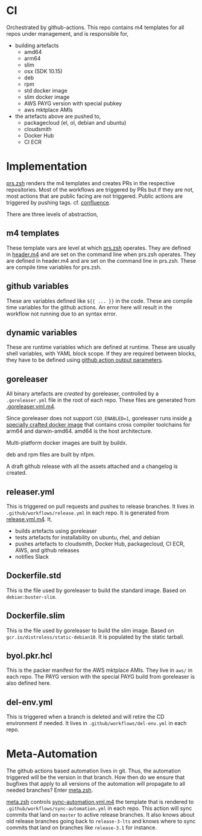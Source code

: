# CI
Orchestrated by github-actions. This repo contains m4 templates for all repos under management, and is responsible for,

- building artefacts
  - amd64
  - arm64
  - slim
  - osx (SDK 10.15)
  - deb
  - rpm
  - std docker image
  - slim docker image
  - AWS PAYG version with special pubkey
  - aws mktplace AMIs
- the artefacts above are pushed to,
  - packagecloud (el, ol, debian and ubuntu)
  - cloudsmith
  - Docker Hub
  - CI ECR
  
# Implementation
[prs.zsh](prs.zsh) renders the m4 templates and creates PRs in the respective repositories. Most of the workflows are triggered by PRs but if they are not, most actions that are public facing are not triggered. Public actions are triggered by pushing tags. cf. [confluence](https://tyktech.atlassian.net/wiki/spaces/EN/pages/449708061/Release+Engineering).

There are three levels of abstraction,

## m4 templates
These template vars are level at which [prs.zsh](prs.zsh) operates. They are defined in [header.m4](header.m4) and are set on the command line when prs.zsh operates. They are defined in header.m4 and are set on the command line in prs.zsh. These are compile time variables for prs.zsh. 

## github variables
These are variables defined like `${{ ... }}` in the code. These are compile time variables for the github actions. An error here will result in the workflow not running due to an syntax error.

## dynamic variables
These are runtime variables which are defined at runtime. These are usually shell variables, with YAML block scope. If they are required between blocks, they have to be defined using [github action output parameters](https://docs.github.com/en/actions/reference/workflow-commands-for-github-actions#setting-an-output-parameter).

## goreleaser
All binary artefacts are _created_ by goreleaser, controlled by a `.goreleaser.yml` file in the root of each repo. These files are generated from [.goreleaser.yml.m4](.goreleaser.yml.m4).

Since goreleaser does not support `CGO_ENABLED=1`, goreleaser runs inside [a specially crafted docker image](https://github.com/TykTechnologies/golang-cross) that contains cross compiler toolchains for arm64 and darwin-amd64. amd64 is the host architecture.

Multi-platform docker images are built by buildx.

deb and rpm files are built by nfpm.

A draft github release with all the assets attached and a changelog is created.

## releaser.yml
This is triggered on pull requests and pushes to release branches. It lives in `.github/workflows/release.yml` in each repo. It is generated from [release.yml.m4](release.yml.m4). It,

- builds artefacts using goreleaser
- tests artefacts for installability on ubuntu, rhel, and debian
- pushes artefacts to cloudsmith, Docker Hub, packagecloud, CI ECR, AWS, and github releases
- notifies Slack

## Dockerfile.std
This is the file used by goreleaser to build the standard image. Based on `debian:buster-slim`.

## Dockerfile.slim
This is the file used by goreleaser to build the slim image. Based on `gcr.io/distroless/static-debian10`. It is populated by the static tarball.

## byol.pkr.hcl
This is the packer manifest for the AWS mktplace AMIs. They live in `aws/` in each repo. The PAYG version with the special PAYG build from goreleaser is also defined here.

## del-env.yml
This is triggered when a branch is deleted and will retire the CD environment if needed. It lives in `.github/workflows/del-env.yml` in each repo.

# Meta-Automation
The github actions based automation lives in git. Thus, the automation triggered will be the version in that branch. How then do we ensure that bugfixes that apply to all versions of the automation will propagate to all needed branches? Enter [meta.zsh](meta.zsh).

[meta.zsh](meta.zsh) controls [sync-automation.yml.m4](sync-automation.yml.m4) the template that is rendered to `.github/workflows/sync-automation.yml` in each repo. This action will sync commits that land on `master` to active release branches. It also knows about old release branches going back to `release-3-lts` and knows where to sync commits that land on branches like `release-3.1` for instance.
